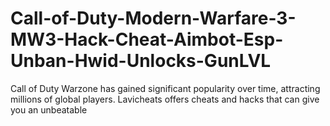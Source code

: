 # Call-of-Duty-Modern-Warfare-3-MW3-Hack-Cheat-Aimbot-Esp-Unban-Hwid-Unlocks-GunLVL
Call of Duty Warzone has gained significant popularity over time, attracting millions of global players. Lavicheats offers cheats and hacks that can give you an unbeatable
